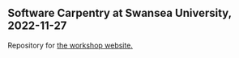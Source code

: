 ## Software Carpentry at Swansea University, 2022-11-27

Repository for [the workshop website.](https://sa2c.github.io/2022-11-27-swansea)
